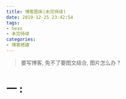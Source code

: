 ```yaml
---
title: 博客图床(未完待续)
date: 2019-12-25 23:42:54
tags: 
- hexo
- 未完待续
categories:
- 博客搭建
---
```


> 要写博客, 免不了要图文结合, 图片怎么办 ?

# 一 : 